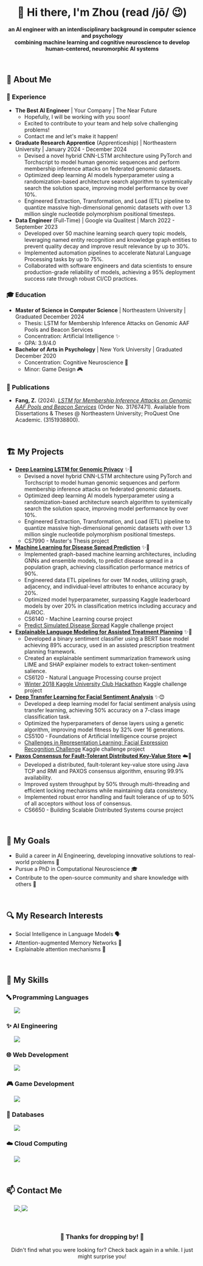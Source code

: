 <H1 align="middle"> 👋 Hi there, I'm Zhou (read /jō/ 😉) </H1>

<p align="middle"><strong>an AI engineer with an interdisciplinary background in computer science and psychology <br/> combining machine learning and cognitive neuroscience to develop human-centered, neuromorphic AI systems</strong></p>

<br>
<H2> 👤 About Me </H2>

<H3> 💼 Experience </H3>

- **The Best AI Engineer** | Your Company | The Near Future
    - Hopefully, I will be working with you soon!
    - Excited to contribute to your team and help solve challenging problems!
    - Contact me and let's make it happen!
- **Graduate Research Apprentice** (Apprenticeship) | Northeastern University | January 2024 - December 2024
    - Devised a novel hybrid CNN-LSTM architecture using PyTorch and Torchscript to model human genomic sequences and perform membership inference attacks on federated genomic datasets.
    - Optimized deep learning AI models hyperparameter using a randomization-based architecture search algorithm to systemically search the solution space, improving model performance by over 10%.
    - Engineered Extraction, Transformation, and Load (ETL) pipeline to quantize massive high-dimensional genomic datasets with over 1.3 million single nucleotide polymorphism positional timesteps.
- **Data Engineer** (Full-Time) | Google via Qualitest | March 2022 - September 2023
    - Developed over 50 machine learning search query topic models, leveraging named entity recognition and knowledge graph entities to prevent quality decay and improve result relevance by up to 30%.
    - Implemented automation pipelines to accelerate Natural Language Processing tasks by up to 75%.
    - Collaborated with software engineers and data scientists to ensure production-grade reliability of models, achieving a 95% deployment success rate through robust CI/CD practices.


<H3> 🎓 Education </H3>

- **Master of Science in Computer Science** | Northeastern University | Graduated December 2024
    - Thesis: LSTM for Membership Inference Attacks on Genomic AAF Pools and Beacon Services
    - Concentration: Artificial Intelligence ✨
    - GPA: 3.9/4.0
- **Bachelor of Arts in Psychology** | New York University | Graduated December 2020
    - Concentration: Cognitive Neuroscience 🧠
    - Minor: Game Design 🎮

<H3> 📝 Publications </H3>

- **Fang, Z.** (2024). [<i>LSTM for Membership Inference Attacks on Genomic AAF Pools and Beacon Services</i>](https://www.proquest.com/docview/3151938800) (Order No. 31767471). Available from Dissertations & Theses @ Northeastern University; ProQuest One Academic. (3151938800).

<br>
<H2> 🏗️ My Projects </H2>

- **[Deep Learning LSTM for Genomic Privacy](https://github.com/Fzhou1997/Masters-Research-Genomic-Privacy)** ✨🧬
    - Devised a novel hybrid CNN-LSTM architecture using PyTorch and Torchscript to model human genomic sequences and perform membership inference attacks on federated genomic datasets.
    - Optimized deep learning AI models hyperparameter using a randomization-based architecture search algorithm to systemically search the solution space, improving model performance by over 10%.
    - Engineered Extraction, Transformation, and Load (ETL) pipeline to quantize massive high-dimensional genomic datasets with over 1.3 million single nucleotide polymorphism positional timesteps.
    - CS7990 - Master's Thesis project
- **[Machine Learning for Disease Spread Prediction](https://github.com/Fzhou1997/Machine-Learning-Kaggle-Disease-Spread-Prediction)** ✨🦠
    - Implemented graph-based machine learning architectures, including GNNs and ensemble models, to predict disease spread in a population graph, achieving classification performance metrics of 90%.
    - Engineered data ETL pipelines for over 1M nodes, utilizing graph, adjacency, and individual-level attributes to enhance accuracy by 20%.
    - Optimized model hyperparameter, surpassing Kaggle leaderboard models by over 20% in classification metrics including accuracy and AUROC.
    - CS6140 - Machine Learning course project
    - [Predict Simulated Disease Spread](https://www.kaggle.com/competitions/predict-simulated-disease-spread-classification)
      Kaggle challenge project
- **[Explainable Language Modeling for Assisted Treatment Planning](https://github.com/Fzhou1997/Natural-Language-Processing-Research-Project)** ✨💊
    - Developed a binary sentiment classifier using a BERT base model achieving 89% accuracy, used in an assisted prescription treatment planning framework.
    - Created an explainable sentiment summarization framework using LIME and SHAP explainer models to extract token-sentiment salience.
    - CS6120 - Natural Language Processing course project
    - [Winter 2018 Kaggle University Club Hackathon](https://www.kaggle.com/datasets/jessicali9530/kuc-hackathon-winter-2018) Kaggle challenge project
- **[Deep Transfer Learning for Facial Sentiment Analysis](https://github.com/Fzhou1997/Foundations-of-AI-Optimized-Deep-Learning-for-Facial-Sentiment-Analysis)** ✨😊
    - Developed a deep learning model for facial sentiment analysis using transfer learning, achieving 50% accuracy on a 7-class image classification task.
    - Optimized the hyperparameters of dense layers using a genetic algorithm, improving model fitness by 32% over 16 generations.
    - CS5100 - Foundations of Artificial Intelligence course project
    - [Challenges in Representation Learning: Facial Expression Recognition Challenge](https://www.kaggle.com/c/challenges-in-representation-learning-facial-expression-recognition-challenge/overview) Kaggle challenge project
- **[Paxos Consensus for Fault-Tolerant Distributed Key-Value Store]()** ☁️🔑
    - Developed a distributed, fault-tolerant key-value store using Java TCP and RMI and PAXOS consensus algorithm, ensuring 99.9% availability.
    - Improved system throughput by 50% through multi-threading and efficient locking mechanisms while maintaining data consistency.
    - Implemented robust error handling and fault tolerance of up to 50% of all acceptors without loss of consensus.
    - CS6650 - Building Scalable Distributed Systems course project

<br>
<H2> 🌱 My Goals </H2>

- Build a career in AI Engineering, developing innovative solutions to real-world problems 💼
- Pursue a PhD in Computational Neuroscience 🎓
- Contribute to the open-source community and share knowledge with others 🧩

<br>
<H2> 🔍 My Research Interests </H2>

- Social Intelligence in Language Models 🗣️
- Attention-augmented Memory Networks 🧠
- Explainable attention mechanisms 🤔

<br>
<H2> 🧰 My Skills </H2>

<H3> 🔤 Programming Languages </H3>

<p align="left" style="margin-left: 20px;"> 
  <img src="https://skillicons.dev/icons?i=python,c,cpp,cs,java,js" />
</p>

<H3> ✨ AI Engineering </H3>


<p align="left" style="margin-left: 20px;">
  <img src="https://skillicons.dev/icons?i=tensorflow,pytorch" />
</p>

<H3> 🌐 Web Development </H3>

<p align="left" style="margin-left: 20px;"> 
  <img src="https://skillicons.dev/icons?i=angular,react,html,css" />
</p>

<H3> 🎮 Game Development </H3>

<p align="left" style="margin-left: 20px;">
  <img src="https://skillicons.dev/icons?i=unity,unrealengine"/>
</p>

<H3> 🔢 Databases </H3>

<p align="left" style="margin-left: 20px;">
  <img src="https://skillicons.dev/icons?i=mysql,postgresql"/>
</p>

<H3> ☁️ Cloud Computing </H3>

<p align="left" style="margin-left: 20px;">
  <img src="https://skillicons.dev/icons?i=aws,azure,googlecloud"/>
</p>

<br>
<H2> 📫 Contact Me </H2>

<p align="left" style="margin-left: 20px;">
  <a href="https://linkedin.com/in/fzhou97" target="blank">
    <img src="https://skillicons.dev/icons?i=linkedin"/>
  </a>
  <a href="mailto:fzhou1997@gmail.com" target="blank">
    <img src="https://skillicons.dev/icons?i=gmail"/>
  </a>  
</p>

<br>
<H3 align="middle"> 🌟 Thanks for dropping by! 🌟 </H3>
<p align="middle"> Didn't find what you were looking for? Check back again in a while. I just might surprise you!</p>